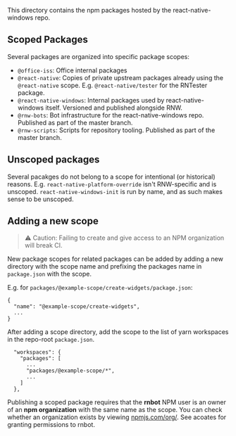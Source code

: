 This directory contains the npm packages hosted by the react-native-windows repo. 

## Scoped Packages

Several packages are organized into specific package scopes:

- `@office-iss`: Office internal packages
- `@react-native`: Copies of private upstream packages already using the `@react-native` scope. E.g. `@react-native/tester` for the RNTester package.
- `@react-native-windows`: Internal packages used by react-native-windows itself. Versioned and published alongside RNW.
- `@rnw-bots`: Bot infrastructure for the react-native-windows repo. Published as part of the master branch.
- `@rnw-scripts`: Scripts for repository tooling. Published as part of the master branch.

## Unscoped packages

Several pacakges do not belong to a scope for intentional (or historical) reasons. E.g. `react-native-platform-override` isn't RNW-specific and
is unscoped. `react-native-windows-init` is run by name, and as such makes sense to be unscoped.

## Adding a new scope

> ⚠ Caution: Failing to create and give access to an NPM organization will break CI.

New package scopes for related packages can be added by adding a new directory with the scope name and prefixing the
packages name in `package.json` with the scope.

E.g. for `packages/@example-scope/create-widgets/package.json`:
```jsonc
{
  "name": "@example-scope/create-widgets",
  ...
}
```

After adding a scope directory, add the scope to the list of yarn workspaces in the repo-root `package.json`.
```jsonc
  "workspaces": {
    "packages": [
      ...
      "packages/@example-scope/*",
      ...
    ]
  },
```

Publishing a scoped package requires that the **rnbot** NPM user is an owner of an **npm organization** with the
same name as the scope. You can check whether an organization exists by viewing [npmjs.com/org/<scope>](https://www.npmjs.com/org/rnw-scripts).
See acoates for granting permissions to rnbot.
